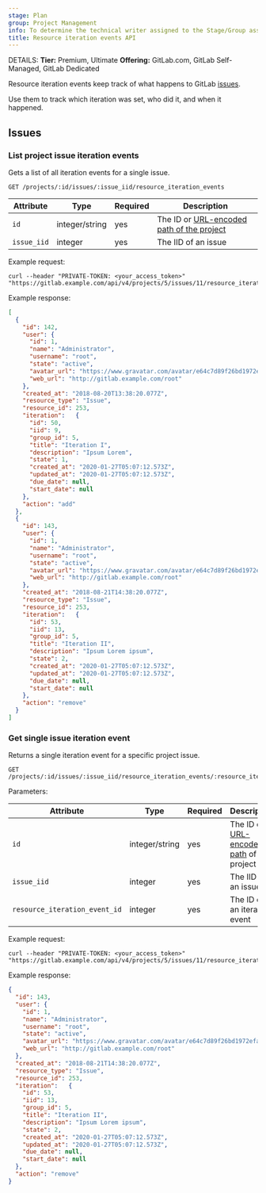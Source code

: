 ```yaml
---
stage: Plan
group: Project Management
info: To determine the technical writer assigned to the Stage/Group associated with this page, see https://handbook.gitlab.com/handbook/product/ux/technical-writing/#assignments
title: Resource iteration events API
---
```


DETAILS:
**Tier:** Premium, Ultimate
**Offering:** GitLab.com, GitLab Self-Managed, GitLab Dedicated

Resource iteration events keep track of what happens to GitLab [issues](../user/project/issues/index.md).

Use them to track which iteration was set, who did it, and when it happened.

## Issues

### List project issue iteration events

Gets a list of all iteration events for a single issue.

```plaintext
GET /projects/:id/issues/:issue_iid/resource_iteration_events
```

| Attribute   | Type           | Required | Description                                                                     |
| ----------- | -------------- | -------- | ------------------------------------------------------------------------------- |
| `id`        | integer/string | yes      | The ID or [URL-encoded path of the project](rest/_index.md#namespaced-paths) |
| `issue_iid` | integer        | yes      | The IID of an issue                                                             |

Example request:

```shell
curl --header "PRIVATE-TOKEN: <your_access_token>" "https://gitlab.example.com/api/v4/projects/5/issues/11/resource_iteration_events"
```

Example response:

```json
[
  {
    "id": 142,
    "user": {
      "id": 1,
      "name": "Administrator",
      "username": "root",
      "state": "active",
      "avatar_url": "https://www.gravatar.com/avatar/e64c7d89f26bd1972efa854d13d7dd61?s=80&d=identicon",
      "web_url": "http://gitlab.example.com/root"
    },
    "created_at": "2018-08-20T13:38:20.077Z",
    "resource_type": "Issue",
    "resource_id": 253,
    "iteration":   {
      "id": 50,
      "iid": 9,
      "group_id": 5,
      "title": "Iteration I",
      "description": "Ipsum Lorem",
      "state": 1,
      "created_at": "2020-01-27T05:07:12.573Z",
      "updated_at": "2020-01-27T05:07:12.573Z",
      "due_date": null,
      "start_date": null
    },
    "action": "add"
  },
  {
    "id": 143,
    "user": {
      "id": 1,
      "name": "Administrator",
      "username": "root",
      "state": "active",
      "avatar_url": "https://www.gravatar.com/avatar/e64c7d89f26bd1972efa854d13d7dd61?s=80&d=identicon",
      "web_url": "http://gitlab.example.com/root"
    },
    "created_at": "2018-08-21T14:38:20.077Z",
    "resource_type": "Issue",
    "resource_id": 253,
    "iteration":   {
      "id": 53,
      "iid": 13,
      "group_id": 5,
      "title": "Iteration II",
      "description": "Ipsum Lorem ipsum",
      "state": 2,
      "created_at": "2020-01-27T05:07:12.573Z",
      "updated_at": "2020-01-27T05:07:12.573Z",
      "due_date": null,
      "start_date": null
    },
    "action": "remove"
  }
]
```

### Get single issue iteration event

Returns a single iteration event for a specific project issue.

```plaintext
GET /projects/:id/issues/:issue_iid/resource_iteration_events/:resource_iteration_event_id
```

Parameters:

| Attribute                     | Type           | Required | Description                                                                     |
| ----------------------------- | -------------- | -------- | ------------------------------------------------------------------------------- |
| `id`                          | integer/string | yes      | The ID or [URL-encoded path](rest/_index.md#namespaced-paths) of the project |
| `issue_iid`                   | integer        | yes      | The IID of an issue                                                             |
| `resource_iteration_event_id` | integer        | yes      | The ID of an iteration event                                                     |

Example request:

```shell
curl --header "PRIVATE-TOKEN: <your_access_token>" "https://gitlab.example.com/api/v4/projects/5/issues/11/resource_iteration_events/143"
```

Example response:

```json
{
  "id": 143,
  "user": {
    "id": 1,
    "name": "Administrator",
    "username": "root",
    "state": "active",
    "avatar_url": "https://www.gravatar.com/avatar/e64c7d89f26bd1972efa854d13d7dd61?s=80&d=identicon",
    "web_url": "http://gitlab.example.com/root"
  },
  "created_at": "2018-08-21T14:38:20.077Z",
  "resource_type": "Issue",
  "resource_id": 253,
  "iteration":   {
    "id": 53,
    "iid": 13,
    "group_id": 5,
    "title": "Iteration II",
    "description": "Ipsum Lorem ipsum",
    "state": 2,
    "created_at": "2020-01-27T05:07:12.573Z",
    "updated_at": "2020-01-27T05:07:12.573Z",
    "due_date": null,
    "start_date": null
  },
  "action": "remove"
}
```
